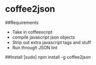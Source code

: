 # coffee2json

##Requirements

* Take in coffeescript
* compile javascript json objects
* Strip out extra javascript tags and stuff
* Run through JSON lint

##Install
[sudo] npm install -g coffee2json
